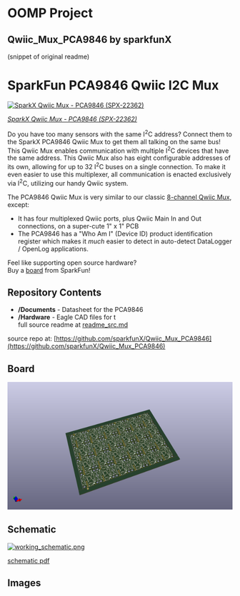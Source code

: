 # OOMP Project  
## Qwiic_Mux_PCA9846  by sparkfunX  
  
(snippet of original readme)  
  
SparkFun PCA9846 Qwiic I2C Mux  
===========================================================  
  
[![SparkX Qwiic Mux - PCA9846 (SPX-22362)](https://cdn.sparkfun.com/assets/parts/2/2/3/9/0/22362-_SPX-_01.jpg)](https://www.sparkfun.com/products/22362)  
  
[*SparkX Qwiic Mux - PCA9846 (SPX-22362)*](https://www.sparkfun.com/products/22362)  
  
Do you have too many sensors with the same I<sup>2</sup>C address? Connect them to the SparkX PCA9846 Qwiic Mux to get them all talking on the same bus! This Qwiic Mux enables communication with multiple I<sup>2</sup>C devices that have the same address. This Qwiic Mux also has eight configurable addresses of its own, allowing for up to 32 I<sup>2</sup>C buses on a single connection. To make it even easier to use this multiplexer, all communication is enacted exclusively via I<sup>2</sup>C, utilizing our handy Qwiic system.  
  
The PCA9846 Qwiic Mux is very similar to our classic [8-channel Qwiic Mux](https://www.sparkfun.com/products/16784), except:  
  
* It has four multiplexed Qwiic ports, plus Qwiic Main In and Out connections, on a super-cute 1" x 1" PCB  
* The PCA9846 has a "Who Am I" (Device ID) product identification register which makes it _much_ easier to detect in auto-detect DataLogger / OpenLog applications.  
  
Feel like supporting open source hardware?   
Buy a [board](https://www.sparkfun.com/products/22362) from SparkFun!  
  
Repository Contents  
-------------------  
  
* **/Documents** - Datasheet for the PCA9846  
* **/Hardware** - Eagle CAD files for t  
  full source readme at [readme_src.md](readme_src.md)  
  
source repo at: [https://github.com/sparkfunX/Qwiic_Mux_PCA9846](https://github.com/sparkfunX/Qwiic_Mux_PCA9846)  
## Board  
  
[![working_3d.png](working_3d_600.png)](working_3d.png)  
## Schematic  
  
[![working_schematic.png](working_schematic_600.png)](working_schematic.png)  
  
[schematic pdf](working_schematic.pdf)  
## Images  
